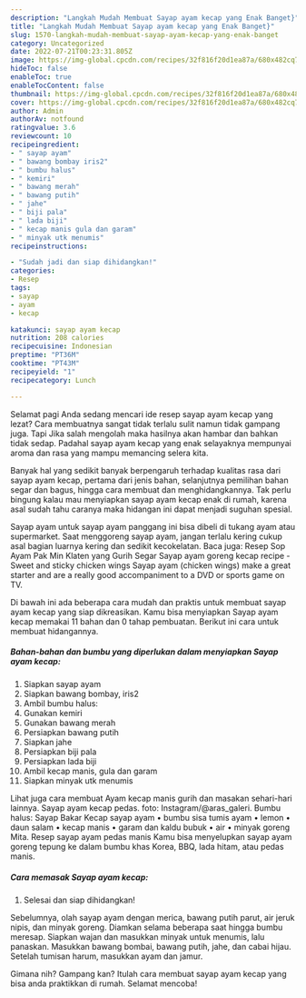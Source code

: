 ```yaml
---
description: "Langkah Mudah Membuat Sayap ayam kecap yang Enak Banget}"
title: "Langkah Mudah Membuat Sayap ayam kecap yang Enak Banget}"
slug: 1570-langkah-mudah-membuat-sayap-ayam-kecap-yang-enak-banget
category: Uncategorized
date: 2022-07-21T00:23:31.805Z
image: https://img-global.cpcdn.com/recipes/32f816f20d1ea87a/680x482cq70/sayap-ayam-kecap-foto-resep-utama.jpg
hideToc: false
enableToc: true
enableTocContent: false
thumbnail: https://img-global.cpcdn.com/recipes/32f816f20d1ea87a/680x482cq70/sayap-ayam-kecap-foto-resep-utama.jpg
cover: https://img-global.cpcdn.com/recipes/32f816f20d1ea87a/680x482cq70/sayap-ayam-kecap-foto-resep-utama.jpg
author: Admin
authorAv: notfound
ratingvalue: 3.6
reviewcount: 10
recipeingredient:
- " sayap ayam"
- " bawang bombay iris2"
- " bumbu halus"
- " kemiri"
- " bawang merah"
- " bawang putih"
- " jahe"
- " biji pala"
- " lada biji"
- " kecap manis gula dan garam"
- " minyak utk menumis"
recipeinstructions:

- "Sudah jadi dan siap dihidangkan!"
categories:
- Resep
tags:
- sayap
- ayam
- kecap

katakunci: sayap ayam kecap 
nutrition: 208 calories
recipecuisine: Indonesian
preptime: "PT36M"
cooktime: "PT43M"
recipeyield: "1"
recipecategory: Lunch

---
```



Selamat pagi Anda sedang mencari ide resep sayap ayam kecap yang lezat? Cara membuatnya sangat tidak terlalu sulit namun tidak gampang juga. Tapi Jika salah mengolah maka hasilnya akan hambar dan bahkan tidak sedap. Padahal sayap ayam kecap yang enak selayaknya mempunyai aroma dan rasa yang mampu memancing selera kita.


Banyak hal yang sedikit banyak berpengaruh terhadap kualitas rasa dari sayap ayam kecap, pertama dari jenis bahan, selanjutnya pemilihan bahan segar dan bagus, hingga cara membuat dan menghidangkannya. Tak perlu bingung kalau mau menyiapkan sayap ayam kecap enak di rumah, karena asal sudah tahu caranya maka hidangan ini dapat menjadi suguhan spesial.

Sayap ayam untuk sayap ayam panggang ini bisa dibeli di tukang ayam atau supermarket. Saat menggoreng sayap ayam, jangan terlalu kering cukup asal bagian luarnya kering dan sedikit kecokelatan. Baca juga: Resep Sop Ayam Pak Min Klaten yang Gurih Segar Sayap ayam goreng kecap recipe - Sweet and sticky chicken wings Sayap ayam (chicken wings) make a great starter and are a really good accompaniment to a DVD or sports game on TV.


Di bawah ini ada beberapa cara mudah dan praktis untuk membuat sayap ayam kecap yang siap dikreasikan. Kamu bisa menyiapkan Sayap ayam kecap memakai 11 bahan dan 0 tahap pembuatan. Berikut ini cara untuk membuat hidangannya.

<!--inarticleads1-->

##### Bahan-bahan dan bumbu yang diperlukan dalam menyiapkan Sayap ayam kecap:

1. Siapkan  sayap ayam
1. Siapkan  bawang bombay, iris2
1. Ambil  bumbu halus:
1. Gunakan  kemiri
1. Gunakan  bawang merah
1. Persiapkan  bawang putih
1. Siapkan  jahe
1. Persiapkan  biji pala
1. Persiapkan  lada biji
1. Ambil  kecap manis, gula dan garam
1. Siapkan  minyak utk menumis


Lihat juga cara membuat Ayam kecap manis gurih dan masakan sehari-hari lainnya. Sayap ayam kecap pedas. foto: Instagram/@aras_galeri. Bumbu halus: Sayap Bakar Kecap sayap ayam • bumbu sisa tumis ayam • lemon • daun salam • kecap manis • garam dan kaldu bubuk • air • minyak goreng Mita. Resep sayap ayam pedas manis Kamu bisa menyelupkan sayap ayam goreng tepung ke dalam bumbu khas Korea, BBQ, lada hitam, atau pedas manis. 

<!--inarticleads2-->

##### Cara memasak Sayap ayam kecap:


1. Selesai dan siap dihidangkan!

Sebelumnya, olah sayap ayam dengan merica, bawang putih parut, air jeruk nipis, dan minyak goreng. Diamkan selama beberapa saat hingga bumbu meresap. Siapkan wajan dan masukkan minyak untuk menumis, lalu panaskan. Masukkan bawang bombai, bawang putih, jahe, dan cabai hijau. Setelah tumisan harum, masukkan ayam dan jamur. 

Gimana nih? Gampang kan? Itulah cara membuat sayap ayam kecap yang bisa anda praktikkan di rumah. Selamat mencoba!

